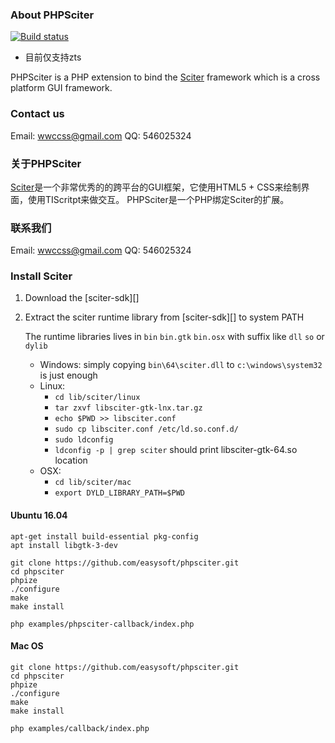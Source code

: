 ### About PHPSciter


[![Build status](https://ci.appveyor.com/api/projects/status/hx8atlbq1ilx5ex5?svg=true)](https://ci.appveyor.com/project/Neeke/phpsciter)

* 目前仅支持zts


PHPSciter is a PHP extension to bind the [Sciter](http://www.sciter.com/) framework which is a cross platform GUI framework.
### Contact us
Email: [wwccss@gmail.com](wwccss@gmail.com)
QQ: 546025324
### 关于PHPSciter
[Sciter](http://www.sciter.com)是一个非常优秀的的跨平台的GUI框架，它使用HTML5 + CSS来绘制界面，使用TIScritpt来做交互。 PHPSciter是一个PHP绑定Sciter的扩展。
### 联系我们
Email: [wwccss@gmail.com](wwccss@gmail.com)
QQ: 546025324


### Install Sciter
1. Download the [sciter-sdk][]
2. Extract the sciter runtime library from [sciter-sdk][] to system PATH

    The runtime libraries lives in `bin` `bin.gtk` `bin.osx` with suffix like `dll` `so` or `dylib`

    * Windows: simply copying `bin\64\sciter.dll` to `c:\windows\system32` is just enough
    * Linux: 
      - `cd lib/sciter/linux`
      - `tar zxvf libsciter-gtk-lnx.tar.gz`
      - `echo $PWD >> libsciter.conf`
      - `sudo cp libsciter.conf /etc/ld.so.conf.d/`
      - `sudo ldconfig`
      - `ldconfig -p | grep sciter` should print libsciter-gtk-64.so location
    * OSX:
      - `cd lib/sciter/mac`
      - `export DYLD_LIBRARY_PATH=$PWD`

#### Ubuntu 16.04
```
apt-get install build-essential pkg-config
apt install libgtk-3-dev

git clone https://github.com/easysoft/phpsciter.git
cd phpsciter
phpize
./configure
make
make install

php examples/phpsciter-callback/index.php
```

#### Mac OS
```
git clone https://github.com/easysoft/phpsciter.git
cd phpsciter
phpize
./configure
make
make install

php examples/callback/index.php
```
